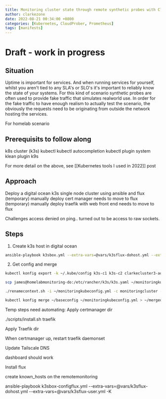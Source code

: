 ```yaml
---
title: Monitoring cluster state through remote synthetic probes with CloudProber
author: clarkezone
date: 2022-08-21 00:34:00 +0800
categories: [Kubernetes, CloudProber, Prometheus]
tags: [manifests]
---
```

# Draft - work in progress
## Situation
Uptime is important for services.  And when running services for yourself, whilst you aren't tied to any SLA's or SLO's it's important to reliably know the state of your systems. For this kind of scenario synthetic probes are often used to provide fake traffic that simulates realworld use.  In order for the fake traffic to have enough realism to actually test the scenario, the obviously the requests need to be originating from outside the network hosting the services.

For homelab scenario 

## Prerequisits to follow along
k8s cluster (k3s)
kubectl
kubectl autocompletion
kubectl plugin system
klean plugin
k9s

For more detail on the above, see [[Kubernetes tools I used in 2022]] post

## Approach
Deploy a digital ocean k3s single node cluster using ansible and flux 
(temporary) manually deploy cert manager needs to move to flux
(temporary) manually deploy traefik with web front end needs to move to flux

Challenges access denied on ping.. turned out to be access to raw sockets.

## Steps

1. Create k3s host in digital ocean
 
```bash
ansible-playbook k3sbox.yml --extra-vars=@vars/k3sflux-dohost.yml --extra-vars=@vars/k3sflux-user.yml --extra-vars=@vars/k3sflux-k3s.yml -K
```

2. Get config and merge

```bash
kubectl konfig export -k ~/.kube/config k3s-c1 k3s-c2 clarkecluster3-admin > ~/baseconfig

scp james@homelabmonitoring-do:/etc/rancher/k3s/k3s.yaml ~/monitoringkubeconfig.yml

./renamecontext.sh -i ~/monitoringkubeconfig.yml -c monitoringcluster -u monitoringuser -t monitoringcontext

kubectl konfig merge ~/baseconfig ~/monitoringkubeconfig.yml > ~/merged
```

Temp steps need automating:
Apply certmanager dir

./scripts/install.sh traefik

Apply Traefik dir

When certmanager up, restart traefik daemonset

Update Tailscale DNS

dashboard should work

Install flux

create known_hosts on the remotemonitoring

ansible-playbook k3sbox-configflux.yml --extra-vars=@vars/k3sflux-dohost.yml --extra-vars=@vars/k3sflux-user.yml -K
